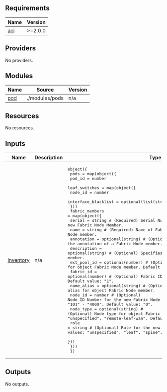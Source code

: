 <!-- BEGIN_TF_DOCS -->
## Requirements

| Name | Version |
|------|---------|
| <a name="requirement_aci"></a> [aci](#requirement\_aci) | >=2.0.0 |

## Providers

No providers.

## Modules

| Name | Source | Version |
|------|--------|---------|
| <a name="module_pod"></a> [pod](#module\_pod) | ./modules/pods | n/a |

## Resources

No resources.

## Inputs

| Name | Description | Type | Default | Required |
|------|-------------|------|---------|:--------:|
| <a name="input_inventory"></a> [inventory](#input\_inventory) | n/a | <pre>object({<br>    pods = map(object({<br>      pod_id        = number<br>      leaf_switches = map(object({<br>        node_id             = number<br>        interface_blacklist = optional(list(string))<br>      }))<br>      fabric_members = map(object({<br>        serial      = string # (Required) Serial Number for the new Fabric Node Member.<br>        name        = string # (Required) Name of Fabric Node member.<br>        annotation  = optional(string) # (Optional) Specifies the annotation of a Fabric Node member.<br>        description = optional(string) # (Optional) Specifies the description of a Fabric Node member.<br>        ext_pool_id = optional(number) # (Optional) external pool ID for object Fabric Node member. Default value: "0".<br>        fabric_id   = optional(number) # (Optional) Fabric ID for the new Fabric Node Member. Default value: "1".<br>        name_alias  = optional(string) # (Optional) Name alias for object Fabric Node member.<br>        node_id     = number # (Optional) Node ID Number for the new Fabric Node Member. Allowed value range: "101" - "4000". Default value: "0".<br>        node_type   = optional(string) # (Optional) Node type for object Fabric Node member. Allowed values: "unspecified", "remote-leaf-wan". Default value: "unspecified".<br>        role        = string # (Optional) Role for the new Fabric Node Member. Allowed values: "unspecified", "leaf", "spine". Default value: "unspecified"<br>      }))<br>    }))<br>  })</pre> | n/a | yes |

## Outputs

No outputs.
<!-- END_TF_DOCS -->